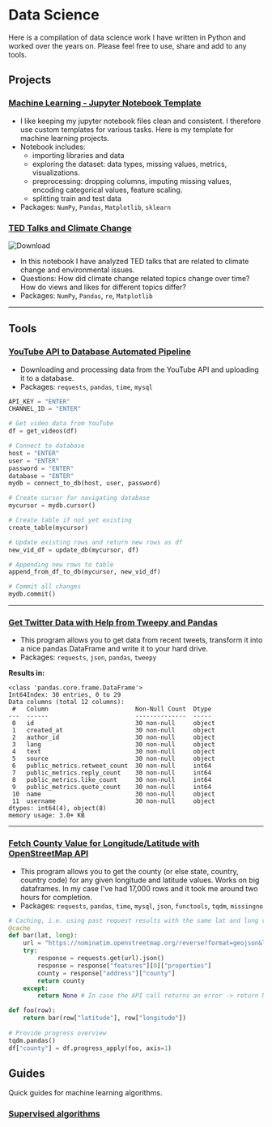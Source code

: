 # Data Science

Here is a compilation of data science work I have written in Python and worked over the years on. Please feel free to use, share and add to any tools.  

## Projects


### [Machine Learning - Jupyter Notebook Template]()
- I like keeping my jupyter notebook files clean and consistent. I therefore use custom templates for various tasks. Here is my template for machine learning projects.
- Notebook includes: 
    - importing libraries and data
    - exploring the dataset: data types, missing values, metrics, visualizations.
    - preprocessing: dropping columns, imputing missing values, encoding categorical values, feature scaling.
    - splitting train and test data
- Packages: `NumPy`, `Pandas`, `Matplotlib`, `sklearn`


### [TED Talks and Climate Change](https://github.com/Dince-afk/Data_Science/blob/main/1.%20Projects%20and%20Showcases/ted_talks_climate.ipynb)
![Download](https://user-images.githubusercontent.com/68876259/170859279-77ae3739-f236-4454-9539-49471065865a.png)
- In this notebook I have analyzed TED talks that are related to climate change and environmental issues. 
- Questions: How did climate change related topics change over time? How do views and likes for different topics differ? 
- Packages: `NumPy`, `Pandas`, `re`, `Matplotlib`

---

## Tools


### [YouTube API to Database Automated Pipeline](https://github.com/Dince-afk/Data-Science-Python/blob/main/1.%20Projects%20and%20Showcases/youtube_api_db.ipynb)

- Downloading and processing data from the YouTube API and uploading it to a database.
- Packages: `requests`, `pandas`, `time`, `mysql`

```python
API_KEY = "ENTER"
CHANNEL_ID = "ENTER"

# Get video data from YouTube
df = get_videos(df)

# Connect to database
host = "ENTER"
user = "ENTER"
password = "ENTER"
database = "ENTER"
mydb = connect_to_db(host, user, password)

# Create cursor for navigating database
mycursor = mydb.cursor()

# Create table if not yet existing
create_table(mycursor)

# Update existing rows and return new rows as df
new_vid_df = update_db(mycursor, df)

# Appending new rows to table
append_from_df_to_db(mycursor, new_vid_df) 

# Commit all changes
mydb.commit() 
```

---

### [Get Twitter Data with Help from Tweepy and Pandas](https://github.com/Dince-afk/Data-Science-Python/blob/main/1.%20Projects%20and%20Showcases/tweepy_pandas_data.ipynb)

- This program allows you to get data from recent tweets, transform it into a nice pandas DataFrame and write it to your hard drive.
- Packages: `requests`, `json`, `pandas`, `tweepy` 

**Results in:**
```
<class 'pandas.core.frame.DataFrame'>
Int64Index: 30 entries, 0 to 29
Data columns (total 12 columns):
 #   Column                        Non-Null Count  Dtype 
---  ------                        --------------  ----- 
 0   id                            30 non-null     object
 1   created_at                    30 non-null     object
 2   author_id                     30 non-null     object
 3   lang                          30 non-null     object
 4   text                          30 non-null     object
 5   source                        30 non-null     object
 6   public_metrics.retweet_count  30 non-null     int64 
 7   public_metrics.reply_count    30 non-null     int64 
 8   public_metrics.like_count     30 non-null     int64 
 9   public_metrics.quote_count    30 non-null     int64 
 10  name                          30 non-null     object
 11  username                      30 non-null     object
dtypes: int64(4), object(8)
memory usage: 3.0+ KB

```

---

### [Fetch County Value for Longitude/Latitude with OpenStreetMap API](https://github.com/Dince-afk/Data-Science-Python/blob/ba50034a2e1f1bafd36f9fdf98d4ddb6ecd313b6/Public/fetch-counties/get_county.ipynb)

- This program allows you to get the county (or else state, country, country code) for any given longitude and latitude values. Works on big dataframes. In my case I've had 17,000 rows and it took me around two hours for completion.
- Packages: `requests`, `pandas`, `time`, `mysql`, `json`, `functools`, `tqdm`, `missingno`

```python
# Caching, i.e. using past request results with the same lat and long values, is required by API provider
@cache 
def bar(lat, long):
    url = "https://nominatim.openstreetmap.org/reverse?format=geojson&lat=" +str(lat)+"&lon="+str(long)
    try:
        response = requests.get(url).json()
        response = response["features"][0]["properties"]
        county = response["address"]["county"]
        return county
    except:
        return None # In case the API call returns an error -> return None

def foo(row):
    return bar(row["latitude"], row["longitude"])
    
# Provide progress overview
tqdm.pandas() 
df["county"] = df.progress_apply(foo, axis=1)
```

## Guides

Quick guides for machine learning algorithms.

### [Supervised algorithms]()
